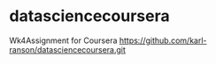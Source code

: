 # datasciencecoursera
Wk4Assignment for Coursera
https://github.com/karl-ranson/datasciencecoursera.git

